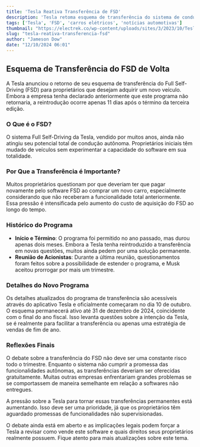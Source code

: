 ```yaml
---
title: 'Tesla Reativa Transferência de FSD'
description: 'Tesla retoma esquema de transferência do sistema de condução autônoma.'
tags: ['Tesla', 'FSD', 'carros elétricos', 'notícias automotivas']
thumbnail: "https://electrek.co/wp-content/uploads/sites/3/2023/10/Tesla-FSD-Beta-official-demo.jpg?quality=82&strip=all&w=1600"
slug: "tesla-reativa-transferencia-fsd"
author: "Jameson Dow"
date: "12/10/2024 06:01"
---
```


## Esquema de Transferência do FSD de Volta

A Tesla anunciou o retorno de seu esquema de transferência do Full Self-Driving (FSD) para proprietários que desejam adquirir um novo veículo. Embora a empresa tenha declarado anteriormente que este programa não retornaria, a reintrodução ocorre apenas 11 dias após o término da terceira edição.

### O Que é o FSD?
O sistema Full Self-Driving da Tesla, vendido por muitos anos, ainda não atingiu seu potencial total de condução autônoma. Proprietários iniciais têm mudado de veículos sem experimentar a capacidade do software em sua totalidade.

### Por Que a Transferência é Importante?
Muitos proprietários questionam por que deveriam ter que pagar novamente pelo software FSD ao comprar um novo carro, especialmente considerando que não receberam a funcionalidade total anteriormente. Essa pressão é intensificada pelo aumento do custo de aquisição do FSD ao longo do tempo.

### Histórico do Programa
- **Início e Término**: O programa foi permitido no ano passado, mas durou apenas dois meses. Embora a Tesla tenha reintroduzido a transferência em novas questões, muitos ainda pedem por uma solução permanente.
- **Reunião de Acionistas**: Durante a última reunião, questionamentos foram feitos sobre a possibilidade de estender o programa, e Musk aceitou prorrogar por mais um trimestre.

### Detalhes do Novo Programa
Os detalhes atualizados do programa de transferência são acessíveis através do aplicativo Tesla e oficialmente começaram no dia 10 de outubro. O esquema permanecerá ativo até 31 de dezembro de 2024, coincidente com o final do ano fiscal. Isso levanta questões sobre a intenção da Tesla, se é realmente para facilitar a transferência ou apenas uma estratégia de vendas de fim de ano.

### Reflexões Finais
O debate sobre a transferência do FSD não deve ser uma constante risco todo o trimestre. Enquanto o sistema não cumprir a promessa das funcionalidades autônomas, as transferências deveriam ser oferecidas gratuitamente. Muitas outras empresas enfrentariam grandes problemas se se comportassem de maneira semelhante em relação a softwares não entregues.

A pressão sobre a Tesla para tornar essas transferências permanentes está aumentando. Isso deve ser uma prioridade, já que os proprietários têm aguardado promessas de funcionalidades não supervisionadas.

O debate ainda está em aberto e as implicações legais podem forçar a Tesla a revisar como vende este software e quais direitos seus proprietários realmente possuem. Fique atento para mais atualizações sobre este tema.